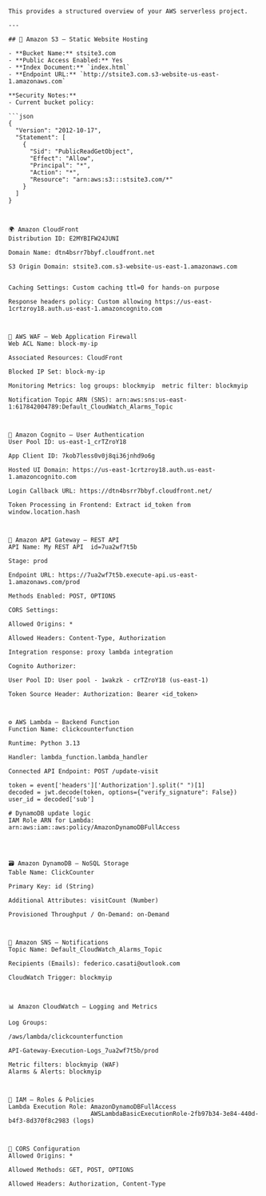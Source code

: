 ``` 🧩 AWS Serverless Web App – Architecture and Services 

This provides a structured overview of your AWS serverless project. 

---

## 📁 Amazon S3 – Static Website Hosting

- **Bucket Name:** stsite3.com
- **Public Access Enabled:** Yes 
- **Index Document:** `index.html`
- **Endpoint URL:** `http://stsite3.com.s3-website-us-east-1.amazonaws.com`

**Security Notes:**
- Current bucket policy:

```json
{
  "Version": "2012-10-17",
  "Statement": [
    {
      "Sid": "PublicReadGetObject",
      "Effect": "Allow",
      "Principal": "*",
      "Action": "*",
      "Resource": "arn:aws:s3:::stsite3.com/*"
    }
  ]
}



🌍 Amazon CloudFront
Distribution ID: E2MYBIFW24JUNI

Domain Name: dtn4bsrr7bbyf.cloudfront.net

S3 Origin Domain: stsite3.com.s3-website-us-east-1.amazonaws.com


Caching Settings: Custom caching ttl=0 for hands-on purpose

Response headers policy: Custom allowing https://us-east-1crtzroy18.auth.us-east-1.amazoncognito.com



🔐 AWS WAF – Web Application Firewall
Web ACL Name: block-my-ip

Associated Resources: CloudFront 

Blocked IP Set: block-my-ip

Monitoring Metrics: log groups: blockmyip  metric filter: blockmyip

Notification Topic ARN (SNS): arn:aws:sns:us-east-1:617842004789:Default_CloudWatch_Alarms_Topic



👤 Amazon Cognito – User Authentication
User Pool ID: us-east-1_crTZroY18

App Client ID: 7kob7less0v0j8qi36jnhd9o6g

Hosted UI Domain: https://us-east-1crtzroy18.auth.us-east-1.amazoncognito.com

Login Callback URL: https://dtn4bsrr7bbyf.cloudfront.net/

Token Processing in Frontend: Extract id_token from window.location.hash



🚀 Amazon API Gateway – REST API
API Name: My REST API  id=7ua2wf7t5b

Stage: prod

Endpoint URL: https://7ua2wf7t5b.execute-api.us-east-1.amazonaws.com/prod

Methods Enabled: POST, OPTIONS

CORS Settings:

Allowed Origins: * 

Allowed Headers: Content-Type, Authorization

Integration response: proxy lambda integration

Cognito Authorizer:

User Pool ID: User pool - 1wakzk - crTZroY18 (us-east-1)

Token Source Header: Authorization: Bearer <id_token>



⚙️ AWS Lambda – Backend Function
Function Name: clickcounterfunction

Runtime: Python 3.13

Handler: lambda_function.lambda_handler

Connected API Endpoint: POST /update-visit

token = event['headers']['Authorization'].split(" ")[1]
decoded = jwt.decode(token, options={"verify_signature": False})
user_id = decoded['sub']

# DynamoDB update logic
IAM Role ARN for Lambda: arn:aws:iam::aws:policy/AmazonDynamoDBFullAccess
               



🗃️ Amazon DynamoDB – NoSQL Storage
Table Name: ClickCounter

Primary Key: id (String)

Additional Attributes: visitCount (Number)

Provisioned Throughput / On-Demand: on-Demand



📣 Amazon SNS – Notifications
Topic Name: Default_CloudWatch_Alarms_Topic

Recipients (Emails): federico.casati@outlook.com

CloudWatch Trigger: blockmyip



📊 Amazon CloudWatch – Logging and Metrics

Log Groups:

/aws/lambda/clickcounterfunction

API-Gateway-Execution-Logs_7ua2wf7t5b/prod

Metric filters: blockmyip (WAF)
Alarms & Alerts: blockmyip



🔐 IAM – Roles & Policies
Lambda Execution Role: AmazonDynamoDBFullAccess
                       AWSLambdaBasicExecutionRole-2fb97b34-3e84-440d-b4f3-8d370f8c2983 (logs)



🔁 CORS Configuration
Allowed Origins: *

Allowed Methods: GET, POST, OPTIONS

Allowed Headers: Authorization, Content-Type

